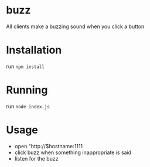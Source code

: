 # buzz
All clients make a buzzing sound when you click a button

# Installation
run `npm install`

# Running
run `node index.js`

# Usage
- open "http://$hostname:1111
- click buzz when something inappropriate is said
- listen for the buzz
